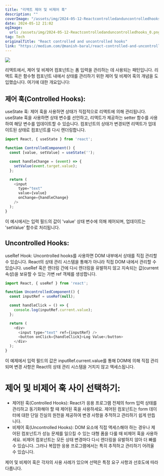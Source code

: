 ```yaml
---
title: "리액트 제어 및 비제어 훅"
description: ""
coverImage: "/assets/img/2024-05-12-Reactcontrolledanduncontrolledhooks_0.png"
date: 2024-05-12 21:02
ogImage: 
  url: /assets/img/2024-05-12-Reactcontrolledanduncontrolledhooks_0.png
tag: Tech
originalTitle: "React controlled and uncontrolled hooks"
link: "https://medium.com/@manish-baral/react-controlled-and-uncontrolled-hooks-0ddd675560f6"
---
```



<img src="/assets/img/2024-05-12-Reactcontrolledanduncontrolledhooks_0.png" />

리액트에서, 제어 및 비제어 컴포넌트는 폼 입력을 관리하는 데 사용되는 패턴입니다. 리액트 훅은 함수형 컴포넌트 내에서 상태를 관리하기 위한 제어 및 비제어 훅의 개념을 도입했습니다. 여기에 대한 개요입니다:

## 제어 훅(Controlled Hooks):

useState 훅: 제어 훅을 사용하면 상태가 직접적으로 리액트에 의해 관리됩니다. useState 훅을 사용하면 상태 변수를 선언하고, 리액트가 제공하는 setter 함수를 사용하여 해당 변수를 업데이트할 수 있습니다. 컴포넌트의 상태가 변경되면 리액트가 업데이트된 상태로 컴포넌트를 다시 렌더링합니다.



```js
import React, { useState } from 'react';

function ControlledComponent() {
  const [value, setValue] = useState('');

  const handleChange = (event) => {
    setValue(event.target.value);
  };

  return (
    <input
      type="text"
      value={value}
      onChange={handleChange}
    />
  );
}
```

이 예시에서는 입력 필드의 값이 'value' 상태 변수에 의해 제어되며, 업데이트는 'setValue' 함수로 처리됩니다.

## Uncontrolled Hooks:

useRef Hook: Uncontrolled hooks를 사용하면 DOM 내부에서 상태를 직접 관리할 수 있습니다. React의 상태 관리 시스템을 통해가 아니라 직접 DOM 내에서 관리할 수 있습니다. useRef 훅은 렌더링 간에 다시 렌더링을 유발하지 않고 지속되는 값(current 속성)을 보유할 수 있는 가변 ref 객체를 생성합니다. 




```js
import React, { useRef } from 'react';

function UncontrolledComponent() {
  const inputRef = useRef(null);

  const handleClick = () => {
    console.log(inputRef.current.value);
  };

  return (
    <div>
      <input type="text" ref={inputRef} />
      <button onClick={handleClick}>Log Value</button>
    </div>
  );
}
```

이 예제에서 입력 필드의 값은 inputRef.current.value를 통해 DOM에 의해 직접 관리되며 변경 사항은 React의 상태 관리 시스템을 거치지 않고 액세스됩니다.

# 제어 및 비제어 훅 사이 선택하기:

- 제어된 훅(Controlled Hooks): React가 응용 프로그램 전체의 form 입력 상태를 관리하고 동기화해야 할 때 제어된 훅을 사용하세요. 제어된 컴포넌트는 form 데이터에 대한 단일 진실의 원천을 제공하여 변경 사항을 추적하고 관리하기 쉽게 만듭니다.
- 비제어 훅(Uncontrolled Hooks): DOM 요소에 직접 액세스해야 하는 경우나 제어된 컴포넌트가 성능 문제를 일으킬 수 있는 대형 폼을 다룰 때 비제어 훅을 사용하세요. 비제어 컴포넌트는 모든 상태 변경마다 다시 렌더링을 유발하지 않아 더 빠를 수 있습니다. 그러나 복잡한 응용 프로그램에서는 특히 추적하고 관리하기 어려울 수 있습니다.



제어 및 비제어 훅은 각자의 사용 사례가 있으며 선택은 특정 요구 사항과 선호도에 따라 다릅니다.